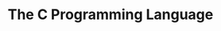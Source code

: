 ---
layout: book
title: "The C Programming Language"
image_path: /images/books/the-c-programming-language.jpg
---